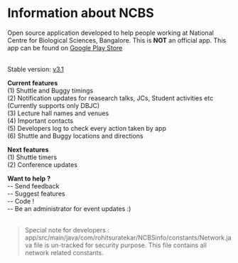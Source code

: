 # Information about NCBS

Open source application developed to help people working at National Centre for Biological Sciences, Bangalore. This is <b>NOT</b> an official app. This app can be found on <a href= "https://play.google.com/store/apps/details?id=com.rohitsuratekar.NCBSinfo">Google Play Store</a><br></br>

Stable version: <a href = https://github.com/NCBSinfo/NCBSinfo/tree/474435eea6f781acbc567704ba34708ee2528b76> v3.1 </a></br>

<b>Current features</b> </br>
(1) Shuttle and Buggy timings </br>
(2) Notification updates for reasearch talks, JCs, Student activities etc (Currently supports only DBJC) </br>
(3) Lecture hall names and venues </br>
(4) Important contacts </br>
(5) Developers log to check every action taken by app </br>
(6) Shuttle and Buggy locations and directions </br>

<b>Next features </b></br>
(1) Shuttle timers </br>
(2) Conference updates </br>

<b> Want to help ? </b></br>
-- Send feedback </br>
-- Suggest features</br>
-- Code !</br>
-- Be an administrator for event updates :) </br></br>

> Special note for developers :  app/src/main/java/com/rohitsuratekar/NCBSinfo/constants/Network.java file is un-tracked for security purpose. This file contains all network related constants.
